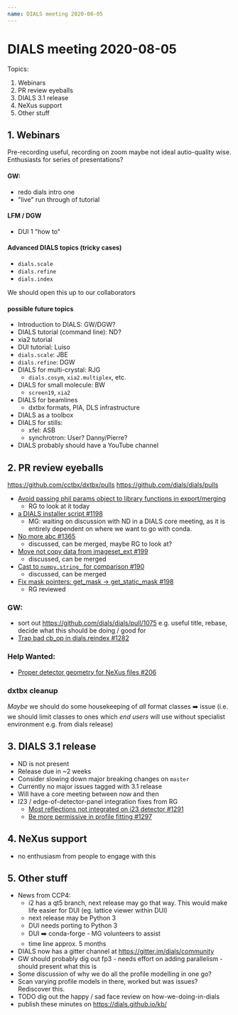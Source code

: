 ```yaml
---
name: DIALS meeting 2020-08-05
---
```


# DIALS meeting 2020-08-05

Topics:
1. Webinars
1. PR review eyeballs
1. DIALS 3.1 release
1. NeXus support
1. Other stuff

## 1. Webinars
Pre-recording useful, recording on zoom maybe not ideal autio-quality wise. Enthusiasts for series of presentations? 

#### GW:
* redo dials intro one
* "live" run through of tutorial

#### LFM / DGW
* DUI 1 "how to"

#### Advanced DIALS topics (tricky cases)
* `dials.scale`
* `dials.refine`
* `dials.index`

We should open this up to our collaborators

#### possible future topics
* Introduction to DIALS: GW/DGW?
* DIALS tutorial (command line): ND?
* xia2 tutorial
* DUI tutorial: Luiso
* `dials.scale`: JBE
* `dials.refine`: DGW
* DIALS for multi-crystal: RJG
    * `dials.cosym`, `xia2.multiplex`, etc.
* DIALS for small molecule: BW
    * `screen19`, `xia2`
* DIALS for beamlines
    * dxtbx formats, PIA, DLS infrastructure
* DIALS as a toolbox
* DIALS for stills:
    * xfel: ASB
    * synchrotron: User? Danny/Pierre?
* DIALS probably should have a YouTube channel



## 2. PR review eyeballs
https://github.com/cctbx/dxtbx/pulls
https://github.com/dials/dials/pulls

* [Avoid passing phil params object to library functions in export/merging](https://github.com/dials/dials/pull/1339)
    * RG to look at it today
* [a DIALS installer script #1198](https://github.com/dials/dials/pull/1198) 
    * MG: waiting on discussion with ND in a DIALS core meeting, as it is entirely dependent on where we want to go with conda.
* [No more abc #1365](https://github.com/dials/dials/pull/1365)
    * discussed, can be merged, maybe RG to look at?
* [Move not copy data from imageset_ext #199](https://github.com/cctbx/dxtbx/pull/199)
    * discussed, can be merged
* [Cast to `numpy.string_` for comparison #190](https://github.com/cctbx/dxtbx/pull/190)
    * discussed, can be merged
* [Fix mask pointers: get_mask -> get_static_mask #198](https://github.com/cctbx/dxtbx/pull/198)
    * RG reviewed

### GW:
* sort out https://github.com/dials/dials/pull/1075 e.g. useful title, rebase, decide what this should be doing / good for
* [Trap bad cb_op in dials.reindex #1282](https://github.com/dials/dials/pull/1282)

### Help Wanted:
* [Proper detector geometry for NeXus files #206](https://github.com/cctbx/dxtbx/pull/206)


### dxtbx cleanup
_Maybe_ we should do some housekeeping of _all_ format classes :arrow_right: issue (i.e. we should limit classes to ones which _end users_ will use without specialist environment e.g. from dials release)

## 3. DIALS 3.1 release
* ND is not present
* Release due in ~2 weeks
* Consider slowing down major breaking changes on `master`
* Currently no major issues tagged with 3.1 release
* Will have a core meeting between now and then
* I23 / edge-of-detector-panel integration fixes from RG
    * [Most reflections not integrated on i23 detector #1291](https://github.com/dials/dials/issues/1291)
    * [Be more permissive in profile fitting #1297](https://github.com/dials/dials/pull/1297)

## 4. NeXus support

* no enthusiasm from people to engage with this

## 5. Other stuff
* News from CCP4:
    * i2 has a qt5 branch, next release may go that way. This would make life easier for DUI (eg. lattice viewer within DUI)
    * next release may be Python 3
    * DUI needs porting to Python 3
    * DUI :arrow_right: conda-forge - MG volunteers to assist
    * time line approx. 5 months
* DIALS now has a gitter channel at 
https://gitter.im/dials/community
* GW should probably dig out fp3 - needs effort on adding parallelism - should present what this is
* Some discussion of why we do all the profile modelling in one go?
* Scan varying profile models in there, worked but was issues? Rediscover this. 
* TODO dig out the happy / sad face review on how-we-doing-in-dials
* publish these minutes on https://dials.github.io/kb/
